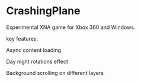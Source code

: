 CrashingPlane
=============

Experimental XNA game for Xbox 360 and Windows.

key features:

Async content loading

Day night rotations effect

Background scrolling on different layers
